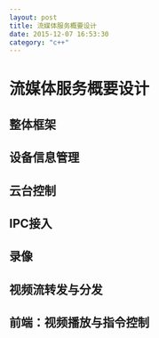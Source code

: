 ```yaml
---
layout: post
title: 流媒体服务概要设计
date: 2015-12-07 16:53:30
category: "c++"
---
```


# 流媒体服务概要设计 #

## 整体框架 ##

## 设备信息管理 ##

## 云台控制 ##

## IPC接入 ##

## 录像 ##

## 视频流转发与分发 ##

## 前端：视频播放与指令控制 ##